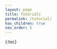 ```yaml
---
layout: page
title: Tutorials
permalink: /tutorial/
has_children: true
nav_order: 5
---
```


{:toc}
